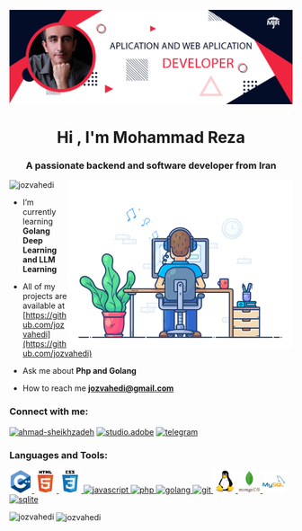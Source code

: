 ![logo](https://github.com/jozvahedi/jozvahedi/blob/main/Web.jpg)
<h1 align="center">Hi  , I'm Mohammad Reza</h1>
<h3 align="center">A passionate backend and software developer from Iran</h3>

<img align="right" alt="jozvahedi" width = "400" src ="https://github.com/jozvahedi/jozvahedi/blob/main/focus.gif">

<p align="left"> <img src="https://komarev.com/ghpvc/?username=jozvahedi&label=Profile%20views&color=0e75b6&style=flat" alt="jozvahedi" /> </p>


- I’m currently learning **Golang Deep Learning and LLM Learning**

- All of my projects are available at [https://github.com/jozvahedi](https://github.com/jozvahedi)

- Ask me about **Php and Golang**

- How to reach me **jozvahedi@gmail.com**

<h3 align="left">Connect with me:</h3>
<p align="left">
<a href="https://www.linkedin.com/in/jozvahedi" target="blank"><img align="center" src="https://raw.githubusercontent.com/rahuldkjain/github-profile-readme-generator/master/src/images/icons/Social/linked-in-alt.svg" alt="ahmad-sheikhzadeh" height="30" width="40" /></a>
<a href="https://instagram.com/jozvahedi" target="blank"><img align="center" src="https://raw.githubusercontent.com/rahuldkjain/github-profile-readme-generator/master/src/images/icons/Social/instagram.svg" alt="studio.adobe" height="30" width="40" /></a>
<a href="https://t.me/jozvahedi" target="blank"><img align="center" src="https://cdn.worldvectorlogo.com/logos/telegram.svg" alt="telegram" height="30" width="40" /></a>
</p>

<h3 align="left">Languages and Tools:</h3> 


<p align="left"> 
<a href="https://www.w3schools.com/cpp/" target="_blank" rel="noreferrer"> 
<img src="https://raw.githubusercontent.com/devicons/devicon/master/icons/cplusplus/cplusplus-original.svg" alt="cplusplus" width="40" height="40"/>
 </a> 
 <a href="https://www.w3.org/html/" target="_blank" rel="noreferrer">
 <img src="https://raw.githubusercontent.com/devicons/devicon/master/icons/html5/html5-original-wordmark.svg" alt="html5" width="40" height="40"/> 
 </a> 
 <a href="https://www.w3schools.com/css/" target="_blank" rel="noreferrer"> 
 <img src="https://raw.githubusercontent.com/devicons/devicon/master/icons/css3/css3-original-wordmark.svg" alt="css3" width="40" height="40"/> 
 </a> 
 <a href="https://www.w3schools.com/js/" target="_blank" rel="noreferrer"> 
 <img src="https://cdn.worldvectorlogo.com/logos/javascript-2.svg" alt="javascript" width="40" height="40"/>
 </a> 
  <a href="https://www.php.net/" target="_blank" rel="noreferrer"> 
 <img src="https://cdn.worldvectorlogo.com/logos/php-4.svg" alt="php" width="40" height="40"/>
 </a>  
 <a href="https://go.dev/" target="_blank" rel="noreferrer"> 
 <img src="https://cdn.worldvectorlogo.com/logos/golang-1.svg" alt="golang" width="40" height="40"/>
 </a> 
 <a href="https://git-scm.com/" target="_blank" rel="noreferrer"> 
 <img src="https://www.vectorlogo.zone/logos/git-scm/git-scm-icon.svg" alt="git" width="40" height="40"/>
 </a>
  
 <a href="https://www.linux.org/" target="_blank" rel="noreferrer"> 
 <img src="https://raw.githubusercontent.com/devicons/devicon/master/icons/linux/linux-original.svg" alt="linux" width="40" height="40"/>
 </a>
 <a href="https://www.mongodb.com/" target="_blank" rel="noreferrer">
 <img src="https://raw.githubusercontent.com/devicons/devicon/master/icons/mongodb/mongodb-original-wordmark.svg" alt="mongodb" width="40" height="40"/>
 </a>
 <a href="https://www.mysql.com/" target="_blank" rel="noreferrer">
 <img src="https://raw.githubusercontent.com/devicons/devicon/master/icons/mysql/mysql-original-wordmark.svg" alt="mysql" width="40" height="40"/>
 </a>
 <a href="https://www.sqlite.org/" target="_blank" rel="noreferrer"> 
 <img src="https://www.vectorlogo.zone/logos/sqlite/sqlite-icon.svg" alt="sqlite" width="40" height="40"/> 
 </a>
  
 </p>

 

<p><img align="left" src="https://github-readme-stats.vercel.app/api/top-langs?username=jozvahedi&show_icons=true&locale=en&layout=compact" alt="jozvahedi" /></p>

<p>&nbsp;<img align="center" src="https://github-readme-stats.vercel.app/api?username=jozvahedi&show_icons=true&locale=en" alt="jozvahedi" /></p>

 
